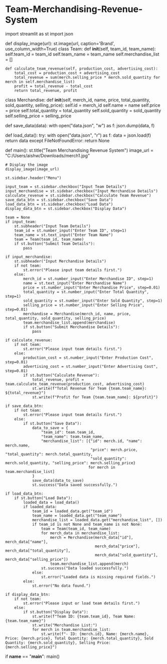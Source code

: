 # Team-Merchandising-Revenue-System
import streamlit as st
import json

def display_image(url):
    st.image(url, caption='Brand', use_column_width=True)
class Team:
    def __init__(self, team_id, team_name):
        self.team_id = team_id
        self.team_name = team_name
        self.merchandise_list = []

    def calculate_team_revenue(self, production_cost, advertising_cost):
        total_cost = production_cost + advertising_cost
        total_revenue = sum(merch.selling_price * merch.sold_quantity for merch in self.merchandise_list)
        profit = total_revenue - total_cost
        return total_revenue, profit

class Merchandise:
    def __init__(self, merch_id, name, price, total_quantity, sold_quantity, selling_price):
        self.id = merch_id
        self.name = name
        self.price = price
        self.total_quantity = total_quantity
        self.sold_quantity = sold_quantity
        self.selling_price = selling_price

def save_data(data):
    with open("data.json", "w") as f:
        json.dump(data, f)

def load_data():
    try:
        with open("data.json", "r") as f:
            data = json.load(f)
            return data
    except FileNotFoundError:
        return None

def main():
    st.title("Team Merchandising Revenue System")
    image_url = "C:/Users/aishw/Downloads/merch1.jpg"

    # Display the image
    display_image(image_url)

    st.sidebar.header("Menu")

    input_team = st.sidebar.checkbox("Input Team Details")
    input_merchandise = st.sidebar.checkbox("Input Merchandise Details")
    calculate_revenue = st.sidebar.checkbox("Calculate Team Revenue")
    save_data_btn = st.sidebar.checkbox("Save Data")
    load_data_btn = st.sidebar.checkbox("Load Data")
    display_data_btn = st.sidebar.checkbox("Display Data")

    team = None
    if input_team:
        st.subheader("Input Team Details")
        team_id = st.number_input("Enter Team ID", step=1)
        team_name = st.text_input("Enter Team Name")
        team = Team(team_id, team_name)
        if st.button("Submit Team Details"):
            pass

    if input_merchandise:
        st.subheader("Input Merchandise Details")
        if not team:
            st.error("Please input team details first.")
        else:
            merch_id = st.number_input("Enter Merchandise ID", step=1)
            name = st.text_input("Enter Merchandise Name")
            price = st.number_input("Enter Merchandise Price", step=0.01)
            total_quantity = st.number_input("Enter Total Quantity", step=1)
            sold_quantity = st.number_input("Enter Sold Quantity", step=1)
            selling_price = st.number_input("Enter Selling Price", step=0.01)
            merchandise = Merchandise(merch_id, name, price, total_quantity, sold_quantity, selling_price)
            team.merchandise_list.append(merchandise)
            if st.button("Submit Merchandise Details"):
                pass

    if calculate_revenue:
        if not team:
            st.error("Please input team details first.")
        else:
            production_cost = st.number_input("Enter Production Cost", step=0.01)
            advertising_cost = st.number_input("Enter Advertising Cost", step=0.01)
            if st.button("Calculate Revenue"):
                total_revenue, profit = team.calculate_team_revenue(production_cost, advertising_cost)
                st.write(f"Total Revenue for Team {team.team_name}: ${total_revenue}")
                st.write(f"Profit for Team {team.team_name}: ${profit}")

    if save_data_btn:
        if not team:
            st.error("Please input team details first.")
        else:
            if st.button("Save Data"):
                data_to_save = {
                    "team_id": team.team_id,
                    "team_name": team.team_name,
                    "merchandise_list": [{"id": merch.id, "name": merch.name,
                                          "price": merch.price, "total_quantity": merch.total_quantity,
                                          "sold_quantity": merch.sold_quantity, "selling_price": merch.selling_price}
                                         for merch in team.merchandise_list]
                }
                save_data(data_to_save)
                st.success("Data saved successfully.")

    if load_data_btn:
        if st.button("Load Data"):
            loaded_data = load_data()
            if loaded_data:
                team_id = loaded_data.get("team_id")
                team_name = loaded_data.get("team_name")
                merchandise_list = loaded_data.get("merchandise_list", [])
                if team_id is not None and team_name is not None:
                    team = Team(team_id, team_name)
                    for merch_data in merchandise_list:
                        merch = Merchandise(merch_data["id"], merch_data["name"],
                                            merch_data["price"], merch_data["total_quantity"],
                                            merch_data["sold_quantity"], merch_data["selling_price"])
                        team.merchandise_list.append(merch)
                    st.success("Data loaded successfully.")
                else:
                    st.error("Loaded data is missing required fields.")
            else:
                st.error("No data found.")

    if display_data_btn:
        if not team:
            st.error("Please input or load team details first.")
        else:
            if st.button("Display Data"):
                st.write(f"Team ID: {team.team_id}, Team Name: {team.team_name}")
                st.write("Merchandise List:")
                for merch in team.merchandise_list:
                    st.write(f"- ID: {merch.id}, Name: {merch.name}, Price: {merch.price}, Total Quantity: {merch.total_quantity}, Sold Quantity: {merch.sold_quantity}, Selling Price: {merch.selling_price}")

if __name__ == "__main__":
    main()
